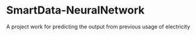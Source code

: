 # SmartData-NeuralNetwork
A project work for predicting the output from previous usage of electricity
